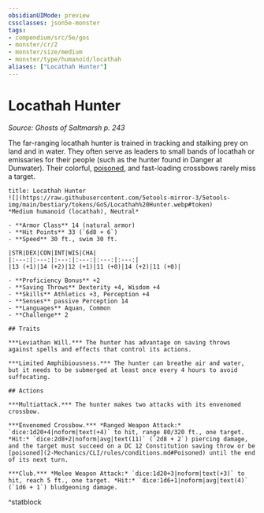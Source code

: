 ```yaml
---
obsidianUIMode: preview
cssclasses: json5e-monster
tags:
- compendium/src/5e/gos
- monster/cr/2
- monster/size/medium
- monster/type/humanoid/locathah
aliases: ["Locathah Hunter"]
---
```

# Locathah Hunter
*Source: Ghosts of Saltmarsh p. 243*  

The far-ranging locathah hunter is trained in tracking and stalking prey on land and in water. They often serve as leaders to small bands of locathah or emissaries for their people (such as the hunter found in Danger at Dunwater). Their colorful, [poisoned](2-Mechanics/CLI/rules/conditions.md#Poisoned), and fast-loading crossbows rarely miss a target.

```ad-statblock
title: Locathah Hunter
![](https://raw.githubusercontent.com/5etools-mirror-3/5etools-img/main/bestiary/tokens/GoS/Locathah%20Hunter.webp#token)
*Medium humanoid (locathah), Neutral*

- **Armor Class** 14 (natural armor)
- **Hit Points** 33 (`6d8 + 6`)
- **Speed** 30 ft., swim 30 ft.

|STR|DEX|CON|INT|WIS|CHA|
|:---:|:---:|:---:|:---:|:---:|:---:|
|13 (+1)|14 (+2)|12 (+1)|11 (+0)|14 (+2)|11 (+0)|

- **Proficiency Bonus** +2
- **Saving Throws** Dexterity +4, Wisdom +4
- **Skills** Athletics +3, Perception +4
- **Senses** passive Perception 14
- **Languages** Aquan, Common
- **Challenge** 2

## Traits

***Leviathan Will.*** The hunter has advantage on saving throws against spells and effects that control its actions.

***Limited Amphibiousness.*** The hunter can breathe air and water, but it needs to be submerged at least once every 4 hours to avoid suffocating.

## Actions

***Multiattack.*** The hunter makes two attacks with its envenomed crossbow.

***Envenomed Crossbow.*** *Ranged Weapon Attack:* `dice:1d20+4|noform|text(+4)` to hit, range 80/320 ft., one target. *Hit:* `dice:2d8+2|noform|avg|text(11)` (`2d8 + 2`) piercing damage, and the target must succeed on a DC 12 Constitution saving throw or be [poisoned](2-Mechanics/CLI/rules/conditions.md#Poisoned) until the end of its next turn.

***Club.*** *Melee Weapon Attack:* `dice:1d20+3|noform|text(+3)` to hit, reach 5 ft., one target. *Hit:* `dice:1d6+1|noform|avg|text(4)` (`1d6 + 1`) bludgeoning damage.
```
^statblock
